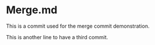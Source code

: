 # Merge.md

This is a commit used for the merge commit demonstration.

This is another line to have a third commit.
